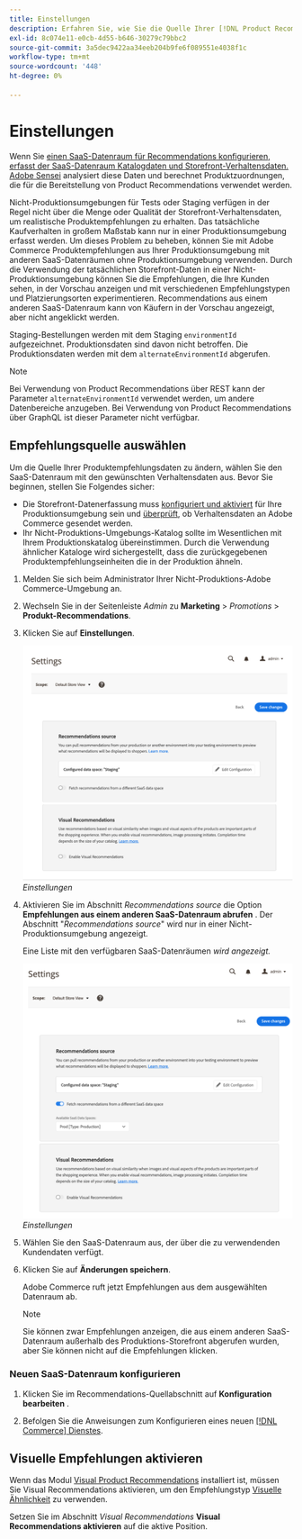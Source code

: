 ```yaml
---
title: Einstellungen
description: Erfahren Sie, wie Sie die Quelle Ihrer [!DNL Product Recommendations] Daten ändern und visuelle Empfehlungen aktivieren können.
exl-id: 8c074e11-e0cb-4d55-b646-30279c79bbc2
source-git-commit: 3a5dec9422aa34eeb204b9fe6f089551e4038f1c
workflow-type: tm+mt
source-wordcount: '448'
ht-degree: 0%

---
```


# Einstellungen

Wenn Sie [ einen SaaS-Datenraum für Recommendations konfigurieren, erfasst der SaaS-Datenraum Katalogdaten und Storefront-Verhaltensdaten. ](../landing/saas.md#saas-configuration) [Adobe Sensei](https://www.adobe.com/sensei.html) analysiert diese Daten und berechnet Produktzuordnungen, die für die Bereitstellung von Product Recommendations verwendet werden.

Nicht-Produktionsumgebungen für Tests oder Staging verfügen in der Regel nicht über die Menge oder Qualität der Storefront-Verhaltensdaten, um realistische Produktempfehlungen zu erhalten. Das tatsächliche Kaufverhalten in großem Maßstab kann nur in einer Produktionsumgebung erfasst werden. Um dieses Problem zu beheben, können Sie mit Adobe Commerce Produktempfehlungen aus Ihrer Produktionsumgebung mit anderen SaaS-Datenräumen ohne Produktionsumgebung verwenden. Durch die Verwendung der tatsächlichen Storefront-Daten in einer Nicht-Produktionsumgebung können Sie die Empfehlungen, die Ihre Kunden sehen, in der Vorschau anzeigen und mit verschiedenen Empfehlungstypen und Platzierungsorten experimentieren. Recommendations aus einem anderen SaaS-Datenraum kann von Käufern in der Vorschau angezeigt, aber nicht angeklickt werden.

Staging-Bestellungen werden mit dem Staging `environmentId` aufgezeichnet. Produktionsdaten sind davon nicht betroffen. Die Produktionsdaten werden mit dem `alternateEnvironmentId` abgerufen.

>[!NOTE]
>
>Bei Verwendung von Product Recommendations über REST kann der Parameter `alternateEnvironmentId` verwendet werden, um andere Datenbereiche anzugeben. Bei Verwendung von Product Recommendations über GraphQL ist dieser Parameter nicht verfügbar.

## Empfehlungsquelle auswählen

Um die Quelle Ihrer Produktempfehlungsdaten zu ändern, wählen Sie den SaaS-Datenraum mit den gewünschten Verhaltensdaten aus. Bevor Sie beginnen, stellen Sie Folgendes sicher:

- Die Storefront-Datenerfassung muss [konfiguriert und aktiviert](install-configure.md) für Ihre Produktionsumgebung sein und [überprüft](verify.md), ob Verhaltensdaten an Adobe Commerce gesendet werden.
- Ihr Nicht-Produktions-Umgebungs-Katalog sollte im Wesentlichen mit Ihrem Produktionskatalog übereinstimmen. Durch die Verwendung ähnlicher Kataloge wird sichergestellt, dass die zurückgegebenen Produktempfehlungseinheiten die in der Produktion ähneln.

1. Melden Sie sich beim Administrator Ihrer Nicht-Produktions-Adobe Commerce-Umgebung an.

1. Wechseln Sie in der Seitenleiste _Admin_ zu **Marketing** > _Promotions_ > **Produkt-Recommendations**.

1. Klicken Sie auf **Einstellungen**.

   ![Einstellungen für Produktempfehlungen](assets/settings.png)
   _Einstellungen_

1. Aktivieren Sie im Abschnitt _Recommendations source_ die Option **Empfehlungen aus einem anderen SaaS-Datenraum abrufen** . Der Abschnitt &quot;_Recommendations source_&quot; wird nur in einer Nicht-Produktionsumgebung angezeigt.

   Eine Liste mit den verfügbaren SaaS-Datenräumen _wird angezeigt._

   ![Einstellungen für Produktempfehlungen](assets/settings-select-saas.png)
   _Einstellungen_

1. Wählen Sie den SaaS-Datenraum aus, der über die zu verwendenden Kundendaten verfügt.

1. Klicken Sie auf **Änderungen speichern**.

   Adobe Commerce ruft jetzt Empfehlungen aus dem ausgewählten Datenraum ab.

   >[!NOTE]
   >
   > Sie können zwar Empfehlungen anzeigen, die aus einem anderen SaaS-Datenraum außerhalb des Produktions-Storefront abgerufen wurden, aber Sie können nicht auf die Empfehlungen klicken.

### Neuen SaaS-Datenraum konfigurieren

1. Klicken Sie im Recommendations-Quellabschnitt auf **Konfiguration bearbeiten** .

1. Befolgen Sie die Anweisungen zum Konfigurieren eines neuen [[!DNL Commerce] Dienstes](/help/landing/saas.md).

## Visuelle Empfehlungen aktivieren

Wenn das Modul [Visual Product Recommendations](install-configure.md) installiert ist, müssen Sie Visual Recommendations aktivieren, um den Empfehlungstyp [Visuelle Ähnlichkeit](type.md#visualsim) zu verwenden.

Setzen Sie im Abschnitt _Visual Recommendations_ **Visual Recommendations aktivieren** auf die aktive Position.
